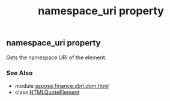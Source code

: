 ﻿---
title: namespace_uri property
second_title: Aspose.Finance for Python via .NET API References
description: 
type: docs
weight: 320
url: /python-net/aspose.finance.xbrl.dom.html/htmlquoteelement/namespace_uri/
is_root: false
---

## namespace_uri property


Gets the namespace URI of the element.

### See Also
* module [aspose.finance.xbrl.dom.html](../../)
* class [HTMLQuoteElement](/finance/python-net/aspose.finance.xbrl.dom.html/htmlquoteelement)
